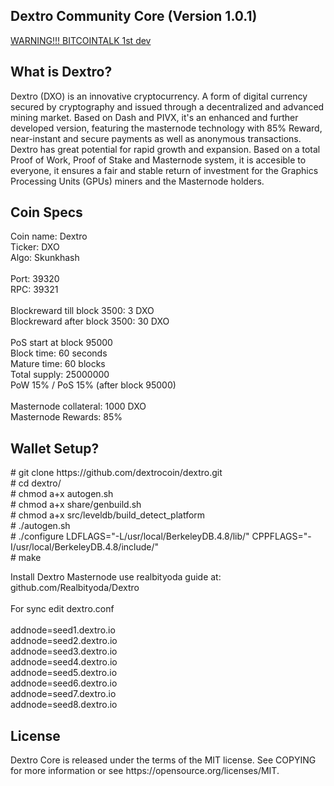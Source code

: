 <h2><strong>Dextro Community Core (Version 1.0.1)</strong></h2>

<a href="https://bitcointalk.org/index.php?topic=3366303.0">WARNING!!! BITCOINTALK 1st dev</a>

<h2><strong>What is Dextro?</strong></h2>

<p>
Dextro (DXO) is an innovative cryptocurrency. A form of digital currency secured by cryptography and issued through a decentralized and advanced mining market. Based on Dash and PIVX, it's an enhanced and further developed version, featuring the masternode technology with 85% Reward, near-instant and secure payments as well as anonymous transactions. Dextro has great potential for rapid growth and expansion. Based on a total Proof of Work, Proof of Stake and Masternode system, it is accesible to everyone, it ensures a fair and stable return of investment for the Graphics Processing Units (GPUs) miners and the Masternode holders.
</p>

<h2><strong>Coin Specs</strong></h2>
<p>
Coin name: Dextro<br />
Ticker: DXO<br />
Algo: Skunkhash<br />
<br />
Port: 39320<br />
RPC: 39321<br />
<br />
Blockreward till block 3500: 3 DXO<br />
Blockreward after block 3500: 30 DXO<br />
<br />
PoS start at block 95000<br />
Block time: 60 seconds<br />
Mature time: 60 blocks<br />
Total supply: 25000000<br />
PoW 15% / PoS 15% (after block 95000)<br />
<br />
Masternode collateral: 1000 DXO<br />
Masternode Rewards: 85%<br />
</p>


<h2><strong>Wallet Setup?</strong></h2>
<p>
# git clone https://github.com/dextrocoin/dextro.git <br />
# cd dextro/ <br />
# chmod a+x autogen.sh <br />
# chmod a+x share/genbuild.sh <br />
# chmod a+x src/leveldb/build_detect_platform <br />
# ./autogen.sh <br />
# ./configure LDFLAGS="-L/usr/local/BerkeleyDB.4.8/lib/" CPPFLAGS="-I/usr/local/BerkeleyDB.4.8/include/" <br />
# make <br />
</p>

Install Dextro Masternode use realbityoda guide at: github.com/Realbityoda/Dextro<br />
<br />
For sync edit dextro.conf <br />
<br />
addnode=seed1.dextro.io <br />
addnode=seed2.dextro.io <br />
addnode=seed3.dextro.io <br />
addnode=seed4.dextro.io <br />
addnode=seed5.dextro.io <br />
addnode=seed6.dextro.io <br />
addnode=seed7.dextro.io <br />
addnode=seed8.dextro.io <br />
</p>

<h2><strong>License</strong></h2>
<p>
Dextro Core is released under the terms of the MIT license. See COPYING for more information or see https://opensource.org/licenses/MIT.
 </p>
